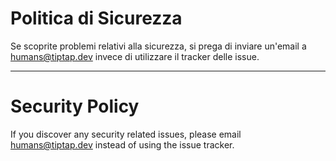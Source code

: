 # Politica di Sicurezza

Se scoprite problemi relativi alla sicurezza, si prega di inviare un'email a humans@tiptap.dev invece di utilizzare il tracker delle issue.

---

# Security Policy

If you discover any security related issues, please email humans@tiptap.dev instead of using the issue tracker.
